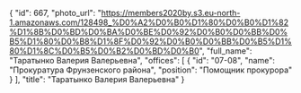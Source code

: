 {
    "id": 667,
    "photo_url": "https://members2020by.s3.eu-north-1.amazonaws.com/128498_%D0%A2%D0%B0%D1%80%D0%B0%D1%82%D1%8B%D0%BD%D0%BA%D0%BE%D0%92%D0%B0%D0%BB%D0%B5%D1%80%D0%B8%D1%8F%D0%92%D0%B0%D0%BB%D0%B5%D1%80%D1%8C%D0%B5%D0%B2%D0%BD%D0%B0",
    "full_name": "Таратынко Валерия Валерьевна",
    "offices": [
        {
            "id": "07-08",
            "name": "Прокуратура Фрунзенского района",
            "position": "Помощник прокурора"
        }
    ],
    "title": "Таратынко Валерия Валерьевна"
}